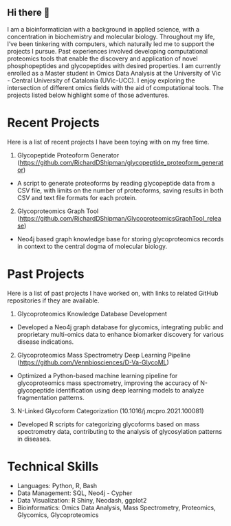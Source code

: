 ## Hi there 👋

<!--
**RichardDShipman/RichardDShipman** is a ✨ _special_ ✨ repository because its `README.md` (this file) appears on your GitHub profile.
-->

I am a bioinformatician with a background in applied science, with a concentration in biochemistry and molecular biology. Throughout my life, I’ve been tinkering with computers, which naturally led me to support the projects I pursue. Past experiences involved developing computational proteomics tools that enable the discovery and application of novel phosphopeptides and glycopeptides with desired properties.  I am currently enrolled as a Master student in Omics Data Analysis at the University of Vic - Central University of Catalonia (UVic-UCC). I enjoy exploring the intersection of different omics fields with the aid of computational tools. The projects listed below highlight some of those adventures.

# Recent Projects

Here is a list of recent projects I have been toying with on my free time.

1. Glycopeptide Proteoform Generator (https://github.com/RichardDShipman/glycopeptide_proteoform_generator)
- A script to generate proteoforms by reading glycopeptide data from a CSV file, with limits on the number of proteoforms, saving results in both CSV and text file formats for each protein.
2. Glycoproteomics Graph Tool (https://github.com/RichardDShipman/GlycoproteomicsGraphTool_release)
- Neo4j based graph knowledge base for storing glycoproteomics records in context to the central dogma of molecular biology.

# Past Projects

Here is a list of past projects I have worked on, with links to related GitHub repositories if they are available. 

1.	Glycoproteomics Knowledge Database Development 
- Developed a Neo4j graph database for glycomics, integrating public and proprietary multi-omics data to enhance biomarker discovery for various disease indications.
2.	Glycoproteomics Mass Spectrometry Deep Learning Pipeline (https://github.com/Vennbiosciences/D-Va-GlycoML)
- Optimized a Python-based machine learning pipeline for glycoproteomics mass spectrometry, improving the accuracy of N-glycopeptide identification using deep learning models to analyze fragmentation patterns.
3.	N-Linked Glycoform Categorization (10.1016/j.mcpro.2021.100081)
- Developed R scripts for categorizing glycoforms based on mass spectrometry data, contributing to the analysis of glycosylation patterns in diseases.
  
# Technical Skills

- Languages: Python, R, Bash
- Data Management: SQL, Neo4j - Cypher
- Data Visualization: R Shiny, Neodash, ggplot2
- Bioinformatics: Omics Data Analysis, Mass Spectrometry, Proteomics, Glycomics, Glycoproteomics
